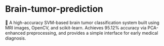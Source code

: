 # Brain-tumor-prediction
🧠 A high-accuracy SVM-based brain tumor classification system built using MRI images, OpenCV, and scikit-learn. Achieves 95.12% accuracy via PCA-enhanced preprocessing, and provides a simple interface for early medical diagnosis.
